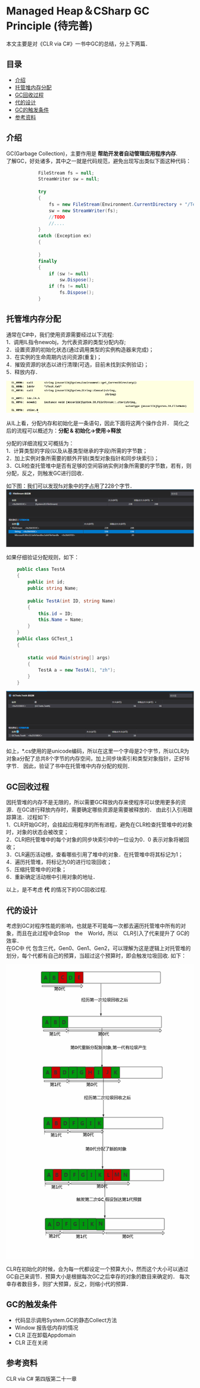 # Managed Heap＆CSharp GC Principle (待完善)

本文主要是对《CLR via C#》一书中GC的总结，分上下两篇．

## 目录
- [介绍](#介绍)
- [托管堆内存分配](#托管堆内存分配)
- [GC回收过程](#GC回收过程)
- [代的设计](#代的设计)
- [GC的触发条件](#触发条件)
- [参考资料](#参考资料)

## 介绍
GC(Garbage Collection)，主要作用是 __帮助开发者自动管理应用程序内存__.  
了解GC，好处诸多，其中之一就是代码规范，避免出现写出类似下面这种代码：  
``` csharp
            FileStream fs = null;
            StreamWriter sw = null;

            try
            {
                fs = new FileStream(Environment.CurrentDirectory + "/Test.txt"， FileMode.OpenOrCreate);
                sw = new StreamWriter(fs);
				//TODO
				//....
            }
            catch (Exception ex)
            {

            }
            finally
            {
                if (sw != null)
                    sw.Dispose();
                if (fs != null)
                    fs.Dispose();
            }
```

## 托管堆内存分配
通常在C#中，我们使用资源需要经过以下流程:  
1．调用IL指令newobj，为代表资源的类型分配内存;  
2．设置资源的初始化状态(通过调用类型的实例构造器来完成)；  
3．在实例的生命周期内访问资源(重复)；  
4．摧毁资源的状态以进行清理(可选，目前未找到实例验证)；  
5．释放内存．

![分配内存](2019_01_05_newobj.png)

从IL上看，分配内存和初始化是一条语句，因此下面将这两个操作合并．
简化之后的流程可以概述为：__分配 & 初始化->使用->释放__

分配的详细流程又可概括为：  
1．计算类型的字段(以及从基类型继承的字段)所需的字节数；  
2．加上实例对象所需要的额外开销(类型对象指针和同步块索引)；  
3．CLR检查托管堆中是否有足够的空间容纳实例对象所需要的字节数，若有，则分配，反之，则触发GC进行回收．  

如下图：我们可以发现fs对象中的字占用了228个字节．
![分配内存](2019_01_05_fs.png)

如果仔细验证分配规则，如下：
``` csharp
    public class TestA
    {
        public int id;
        public string Name;

        public TestA(int ID, string Name)
        {
            this.id = ID;
            this.Name = Name;
        }
    }
    public class GCTest_1
    {

        static void Main(string[] args)
        {
            TestA a = new TestA(1, "zh");
        }
    }
```
![分配内存](2019_01_05_testa.png)

如上，*.cs使用的是unicode编码，所以在这里一个字母是2个字节，所以CLR为对象a分配了总共8个字节的内存空间，加上同步块索引和类型对象指针，正好16字节．
因此，验证了书中在托管堆中内存分配的规则．

## GC回收过程
因托管堆的内存不是无限的，所以需要GC释放内存来使程序可以使用更多的资源．在GC进行释放内存时，需要确定哪些资源是需要被释放的．
由此引入引用跟踪算法．过程如下:  
1．CLR开始GC时，会挂起应用程序的所有进程，避免在CLR检查托管堆中的对象时，对象的状态会被改变；  
2．CLR把托管堆中的每个对象的同步块索引中的一位设为0．0 表示对象将被回收；  
3．CLR遍历活动根，查看哪些引用了堆中的对象．在托管堆中将其标记为1；  
4．遍历托管堆，将标记为0的进行垃圾回收；  
5．压缩托管堆中的对象；  
6．重新确定活动根中引用对象的地址．  

以上，是不考虑 __代__ 的情况下的GC回收过程.

## 代的设计
考虑到GC对程序性能的影响，也就是不可能每一次都去遍历托管堆中所有的对象，而且在此过程中会Stop　the　World，所以　CLR引入了代来提升了
GC的效率．  
在GC中 代 包含三代，Gen0、Gen1、Gen2，可以理解为这是逻辑上对托管堆的划分，每个代都有自己的预算，当超过这个预算时，即会触发垃圾回收.
如下：  

![](2019_01_05_gc.png)

CLR在初始化的时候，会为每一代都设定一个预算大小，然而这个大小可以通过GC自己来调节．预算大小是根据每次GC之后幸存的对象的数目来确定的．
每次幸存者数目多，则扩大预算，反之，则缩小代的预算．


## GC的触发条件
- 代码显示调用System.GC的静态Collect方法
- Window 报告低内存的情况
- CLR 正在卸载Appdomain
- CLR 正在关闭

## 参考资料
CLR via C# 第四版第二十一章


